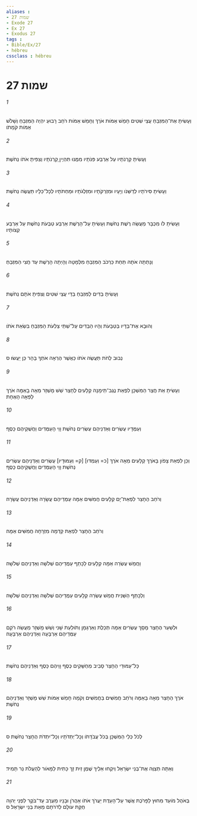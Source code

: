 ```yaml
---
aliases : 
- שמות 27
- Exode 27
- Ex 27
- Exodus 27
tags : 
- Bible/Ex/27
- hébreu
cssclass : hébreu
---
```


# שמות 27

###### 1
וְעָשִׂיתָ אֶת־הַמִּזְבֵּחַ עֲצֵי שִׁטִּים חָמֵשׁ אַמֹּות אֹרֶךְ וְחָמֵשׁ אַמֹּות רֹחַב רָבוּעַ יִהְיֶה הַמִּזְבֵּחַ וְשָׁלֹשׁ אַמֹּות קֹמָתֹו׃
###### 2
וְעָשִׂיתָ קַרְנֹתָיו עַל אַרְבַּע פִּנֹּתָיו מִמֶּנּוּ תִּהְיֶיןָ קַרְנֹתָיו וְצִפִּיתָ אֹתֹו נְחֹשֶׁת׃
###### 3
וְעָשִׂיתָ סִּירֹתָיו לְדַשְּׁנֹו וְיָעָיו וּמִזְרְקֹתָיו וּמִזְלְגֹתָיו וּמַחְתֹּתָיו לְכָל־כֵּלָיו תַּעֲשֶׂה נְחֹשֶׁת׃
###### 4
וְעָשִׂיתָ לֹּו מִכְבָּר מַעֲשֵׂה רֶשֶׁת נְחֹשֶׁת וְעָשִׂיתָ עַל־הָרֶשֶׁת אַרְבַּע טַבְּעֹת נְחֹשֶׁת עַל אַרְבַּע קְצֹותָיו׃
###### 5
וְנָתַתָּה אֹתָהּ תַּחַת כַּרְכֹּב הַמִּזְבֵּחַ מִלְּמָטָּה וְהָיְתָה הָרֶשֶׁת עַד חֲצִי הַמִּזְבֵּחַ׃
###### 6
וְעָשִׂיתָ בַדִּים לַמִּזְבֵּחַ בַּדֵּי עֲצֵי שִׁטִּים וְצִפִּיתָ אֹתָם נְחֹשֶׁת׃
###### 7
וְהוּבָא אֶת־בַּדָּיו בַּטַּבָּעֹת וְהָיוּ הַבַּדִּים עַל־שְׁתֵּי צַלְעֹת הַמִּזְבֵּחַ בִּשְׂאֵת אֹתֹו׃
###### 8
נְבוּב לֻחֹת תַּעֲשֶׂה אֹתֹו כַּאֲשֶׁר הֶרְאָה אֹתְךָ בָּהָר כֵּן יַעֲשׂוּ׃ ס
###### 9
וְעָשִׂיתָ אֵת חֲצַר הַמִּשְׁכָּן לִפְאַת נֶגֶב־תֵּימָנָה קְלָעִים לֶחָצֵר שֵׁשׁ מָשְׁזָר מֵאָה בָאַמָּה אֹרֶךְ לַפֵּאָה הָאֶחָת׃
###### 10
וְעַמֻּדָיו עֶשְׂרִים וְאַדְנֵיהֶם עֶשְׂרִים נְחֹשֶׁת וָוֵי הָעַמֻּדִים וַחֲשֻׁקֵיהֶם כָּסֶף׃
###### 11
וְכֵן לִפְאַת צָפֹון בָּאֹרֶךְ קְלָעִים מֵאָה אֹרֶךְ [כ= וְעַמְדּוּ] [ק= וְעַמּוּדָיו] עֶשְׂרִים וְאַדְנֵיהֶם עֶשְׂרִים נְחֹשֶׁת וָוֵי הָעַמֻּדִים וַחֲשֻׁקֵיהֶם כָּסֶף׃
###### 12
וְרֹחַב הֶחָצֵר לִפְאַת־יָם קְלָעִים חֲמִשִּׁים אַמָּה עַמֻּדֵיהֶם עֲשָׂרָה וְאַדְנֵיהֶם עֲשָׂרָה׃
###### 13
וְרֹחַב הֶחָצֵר לִפְאַת קֵדְמָה מִזְרָחָה חֲמִשִּׁים אַמָּה׃
###### 14
וַחֲמֵשׁ עֶשְׂרֵה אַמָּה קְלָעִים לַכָּתֵף עַמֻּדֵיהֶם שְׁלֹשָׁה וְאַדְנֵיהֶם שְׁלֹשָׁה׃
###### 15
וְלַכָּתֵף הַשֵּׁנִית חֲמֵשׁ עֶשְׂרֵה קְלָעִים עַמֻּדֵיהֶם שְׁלֹשָׁה וְאַדְנֵיהֶם שְׁלֹשָׁה׃
###### 16
וּלְשַׁעַר הֶחָצֵר מָסָךְ עֶשְׂרִים אַמָּה תְּכֵלֶת וְאַרְגָּמָן וְתֹולַעַת שָׁנִי וְשֵׁשׁ מָשְׁזָר מַעֲשֵׂה רֹקֵם עַמֻּדֵיהֶם אַרְבָּעָה וְאַדְנֵיהֶם אַרְבָּעָה׃
###### 17
כָּל־עַמּוּדֵי הֶחָצֵר סָבִיב מְחֻשָּׁקִים כֶּסֶף וָוֵיהֶם כָּסֶף וְאַדְנֵיהֶם נְחֹשֶׁת׃
###### 18
אֹרֶךְ הֶחָצֵר מֵאָה בָאַמָּה וְרֹחַב חֲמִשִּׁים בַּחֲמִשִּׁים וְקֹמָה חָמֵשׁ אַמֹּות שֵׁשׁ מָשְׁזָר וְאַדְנֵיהֶם נְחֹשֶׁת׃
###### 19
לְכֹל כְּלֵי הַמִּשְׁכָּן בְּכֹל עֲבֹדָתֹו וְכָל־יְתֵדֹתָיו וְכָל־יִתְדֹת הֶחָצֵר נְחֹשֶׁת׃ ס
###### 20
וְאַתָּה תְּצַוֶּה אֶת־בְּנֵי יִשְׂרָאֵל וְיִקְחוּ אֵלֶיךָ שֶׁמֶן זַיִת זָךְ כָּתִית לַמָּאֹור לְהַעֲלֹת נֵר תָּמִיד׃
###### 21
בְּאֹהֶל מֹועֵד מִחוּץ לַפָּרֹכֶת אֲשֶׁר עַל־הָעֵדֻת יַעֲרֹךְ אֹתֹו אַהֲרֹן וּבָנָיו מֵעֶרֶב עַד־בֹּקֶר לִפְנֵי יְהוָה חֻקַּת עֹולָם לְדֹרֹתָם מֵאֵת בְּנֵי יִשְׂרָאֵל׃ ס
